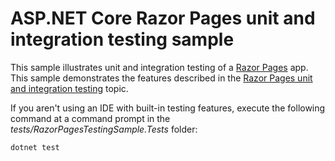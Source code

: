 # ASP.NET Core Razor Pages unit and integration testing sample

This sample illustrates unit and integration testing of a [Razor Pages](https://docs.microsoft.com/aspnet/core/mvc/razor-pages) app. This sample demonstrates the features described in the [Razor Pages unit and integration testing](https://docs.microsoft.com/aspnet/core/testing/razor-pages-testing) topic.

If you aren't using an IDE with built-in testing features, execute the following command at a command prompt in the *tests/RazorPagesTestingSample.Tests* folder:

```console
dotnet test
```
